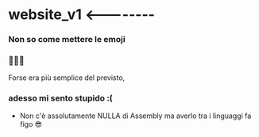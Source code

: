 # website_v1 <--------
### Non so come mettere le emoji 
### 🎃🎃🎃
Forse era più semplice del previsto,
### adesso mi sento stupido :(

- Non c'è assolutamente NULLA di Assembly ma averlo tra i linguaggi fa figo :sunglasses: